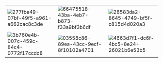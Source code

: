  | | | |  
| --- | --- | --- | 
|![277fbe49-07bf-49f5-a961-a662cac8c3de](https://user-images.githubusercontent.com/109285951/190918803-1092b6f5-56c8-4ad2-bcf8-73e30e816739.jpg) |![66475518-43ba-4eb7-b873-f33a9bf3b6df](https://user-images.githubusercontent.com/109285951/190918812-52c70921-3570-4ccd-b11a-0c90ddd82ee1.jpg)|![28583da2-8645-4749-bf5f-c815d4d020a3](https://user-images.githubusercontent.com/109285951/190918819-15e76140-38e6-430e-b767-5be2911e623b.jpg)| 
|![3b760e4b-007c-459c-84c4-0772f17ccdc8](https://user-images.githubusercontent.com/109285951/190918827-d079901d-8b74-4d1d-a99e-9f81f1167198.jpg)|![03558c86-89ea-43cc-9ecf-8f10102a4701](https://user-images.githubusercontent.com/109285951/190918832-a59333fc-f4ab-4204-9049-50dcf9db9a03.jpg) |![4663d7f1-dc6f-4bc5-8e24-26021b6e53b5](https://user-images.githubusercontent.com/109285951/190918836-49282137-3582-4942-a029-dfa6fc46d14d.jpg)|

 
